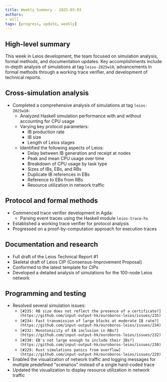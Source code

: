 ```yaml
---
title: Weekly Summary - 2025-03-03
authors:
- will
tags: [progress, update, weekly]
---
```


## High-level summary

This week in Leios development, the team focused on simulation analysis, formal methods, and documentation updates. Key accomplishments include in-depth analysis of simulations at tag `leios-2025w10`, advancements in formal methods through a working trace verifier, and development of technical reports.

## Cross-simulation analysis

- Completed a comprehensive analysis of simulations at tag `leios-2025w10`:
  - Analyzed Haskell simulation performance with and without accounting for CPU usage
  - Varying key protocol parameters:
    - IB production rate
    - IB size
    - Length of Leios stages
  - Identified the following aspects of Leios:
    - Delay between IB generation and receipt at nodes
    - Peak and mean CPU usage over time
    - Breakdown of CPU usage by task type
    - Sizes of IBs, EBs, and RBs
    - Duplicate IB references in EBs
    - Reference to EBs from RBs
    - Resource utilization in network traffic

## Protocol and formal methods

- Commenced trace verifier development in Agda:
  - Parsing event traces using the Haskell module `leios-trace-hs`
- Established a working trace verifier for protocol analysis
- Progressed on a proof-by-computation approach for execution traces

## Documentation and research

- Full draft of the Leios Technical Report #1
- Skeletal draft of Leios CIP (Consensus-Improvement Proposal)
- Conformed to the latest template for CIPs
- Developed a detailed analysis of simulations for the 100-node Leios network

## Programming and testing

- Resolved several simulation issues:
  - `[#235: RB size does not reflect the presence of a certificate?](https://github.com/input-output-hk/ouroboros-leios/issues/235)`
  - `[#234: Fast transmission of large blocks at moderate IB rate?](https://github.com/input-output-hk/ouroboros-leios/issues/234)`
  - `[#232: Monotonicity of EB inclusion in RBs?](https://github.com/input-output-hk/ouroboros-leios/issues/232)`
  - `[#230: EB's not large enough to include their IBs?](https://github.com/input-output-hk/ouroboros-leios/issues/230)`
  - `[#229: Rust simulations panics from overflow](https://github.com/input-output-hk/ouroboros-leios/issues/229)`
- Enabled the visualization of network traffic and logging messages for multiple predefined "scenarios" instead of a single hard-coded trace
- Updated the visualization to display resource utilization in network traffic
